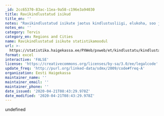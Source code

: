 ```yaml
---
_id: 2cc65370-83ac-11ea-9a58-c196e3a94030
title: Ravikindlustatud isikud
title_en: ''
notes: "Ravikindlustatud isikute jaotus kindlustusliigi, elukoha, soo ja vanusgruppide alusel aasta lõpu seisuga iga aasta kohta alates 2010 aastast. \r\nLink viib Eesti Haigekassa kodulehele, kus avaneb statiskamoodul, mis võimaldab andmetabelite alla laadimist."
notes_en: ''
category: Tervis
category_en: Regions and Cities
name: Ravikindlustatud isikute statistikamoodul
url: >-
  https://statistika.haigekassa.ee/PXWeb/pxweb/et/kindlustatu/kindlustatu__Kindlustus/?tablelist=true&rxid=81520678-b3bd-4371-a1cc-edc30bb2a02d
format: excel
interactive: 'FALSE'
license: 'https://creativecommons.org/licenses/by-sa/3.0/ee/legalcode'
update_freq: 'http://purl.org/linked-data/sdmx/2009/code#freq-A'
organization: Eesti Haigekassa
maintainer_name: ''
maintainer_email: ''
maintainer_phone: ''
date_issued: '2020-04-21T08:43:29.978Z'
date_modified: '2020-04-21T08:43:29.978Z'
---
```

undefined
